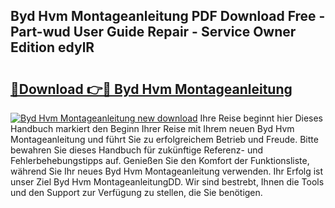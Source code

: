 ## Byd Hvm Montageanleitung PDF Download Free - Part-wud User Guide Repair - Service Owner Edition edylR

# <h2><a href="http://df6ah41.blite.top/?on=Byd+Hvm+Montageanleitung">🔗Download 👉🔴 Byd Hvm Montageanleitung</a></h2>

[![Byd Hvm Montageanleitung new download](https://i.imgur.com/lujVjoI.png)](http://df6ah41.blite.top/?on=Byd+Hvm+Montageanleitung)
Ihre Reise beginnt hier Dieses Handbuch markiert den Beginn Ihrer Reise mit Ihrem neuen Byd Hvm Montageanleitung und führt Sie zu erfolgreichem Betrieb und Freude. Bitte bewahren Sie dieses Handbuch für zukünftige Referenz- und Fehlerbehebungstipps auf. Genießen Sie den Komfort der Funktionsliste, während Sie Ihr neues Byd Hvm Montageanleitung verwenden. Ihr Erfolg ist unser Ziel Byd Hvm MontageanleitungDD. Wir sind bestrebt, Ihnen die Tools und den Support zur Verfügung zu stellen, die Sie benötigen.
